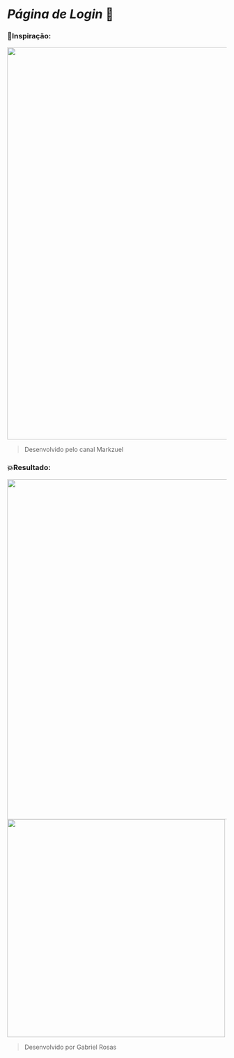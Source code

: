 # ___Página de Login___ 🔐

### 🤔Inspiração:

<div>
  <img src="https://user-images.githubusercontent.com/107002901/175111045-5afd8122-28a6-4600-92de-dcf2bd904f23.png" width="900"/>
</div>

> Desenvolvido pelo canal Markzuel 

### 💥Resultado:

<div>
  <img src="https://user-images.githubusercontent.com/107002901/175111299-3fa4b749-74e3-4c7b-a251-bee79a738099.png" width="780"/>
  <img src="https://user-images.githubusercontent.com/107002901/175113427-5c1b512e-e89d-49e1-952a-66086b3f0eac.png" height="500"/>
</div>

> Desenvolvido por Gabriel Rosas 

